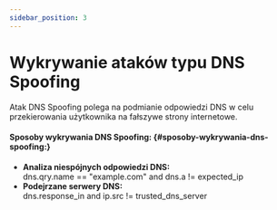 ```yaml
---
sidebar_position: 3
---
```


# Wykrywanie ataków typu DNS Spoofing

Atak DNS Spoofing polega na podmianie odpowiedzi DNS w celu przekierowania użytkownika na fałszywe strony internetowe.

#### **Sposoby wykrywania DNS Spoofing:** {#sposoby-wykrywania-dns-spoofing:}

* **Analiza niespójnych odpowiedzi DNS:**  
  dns.qry.name \== "example.com" and dns.a \!= expected\_ip  
* **Podejrzane serwery DNS:**  
  dns.response\_in and ip.src \!= trusted\_dns\_server